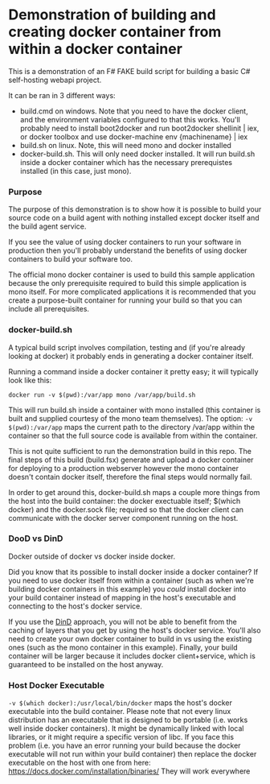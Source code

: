 # Demonstration of building and creating docker container from within a docker container

This is a demonstration of an F# FAKE build script for building a basic C# self-hosting webapi project.

It can be ran in 3 different ways:
- build.cmd on windows. Note that you need to have the docker client, and the environment variables configured to that this works. You'll probably need to install boot2docker and run boot2docker shellinit | iex, or docker toolbox and use docker-machine env {machinename} | iex
- build.sh on linux. Note, this will need mono and docker installed
- docker-build.sh. This will only need docker installed. It will run build.sh inside a docker container which has the necessary prerequistes installed (in this case, just mono).

### Purpose

The purpose of this demonstration is to show how it is possible to build your source code on a build agent with nothing installed except docker itself and the build agent service.

If you see the value of using docker containers to run your software in production then you'll probably understand the benefits of using docker containers to build your software too.

The official mono docker container is used to build this sample application because the only prerequisite required to build this simple application is mono itself. For more complicated applications it is recommended that you create a purpose-built container for running your build so that you can include all prerequisites.

### docker-build.sh

A typical build script involves compilation, testing and (if you're already looking at docker) it probably ends in generating a docker container itself.

Running a command inside a docker container it pretty easy; it will typically look like this:

``` docker run -v $(pwd):/var/app mono /var/app/build.sh ```

This will run build.sh inside a container with mono installed (this container is built and supplied courtesy of the mono team themselves). The option: ```-v $(pwd):/var/app``` maps the current path to the directory /var/app within the container so that the full source code is available from within the container.

This is not quite sufficient to run the demonstration build in this repo. The final steps of this build (build.fsx) generate and upload a docker container for deploying to a production webserver however the mono container doesn't contain docker itself, therefore the final steps would normally fail.

In order to get around this, docker-build.sh maps a couple more things from the host into the build container: the docker exectuable itself; $(which docker) and the docker.sock file; required so that the docker client can communicate with the docker server component running on the host.

### DooD vs DinD

Docker outside of docker vs docker inside docker.

Did you know that its possible to install docker inside a docker container? If you need to use docker itself from within a container (such as when we're building docker containers in this example) you _could_ install docker into your build container instead of mapping in the host's executable and connecting to the host's docker service.

If you use the [DinD](https://github.com/jpetazzo/dind) approach, you will not be able to benefit from the caching of layers that you get by using the host's docker service. You'll also need to create your own docker container to build in vs using the existing ones (such as the mono container in this example). Finally, your build container will be larger because it includes docker client+service, which is guaranteed to be installed on the host anyway.

### Host Docker Executable

```-v $(which docker):/usr/local/bin/docker``` maps the host's docker executable into the build container. Please note that not every linux distribution has an executable that is designed to be portable (i.e. works well inside docker containers). It might be dynamically linked with local libraries, or it might require a specific version of libc. If you face this problem (i.e. you have an error running your build because the docker executable will not run within your build container) then replace the docker executable on the host with one from here: https://docs.docker.com/installation/binaries/ They will work everywhere




